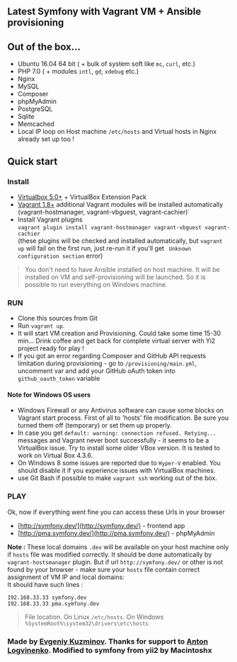 ## Latest Symfony with Vagrant VM + Ansible provisioning

## Out of the box...

* Ubuntu 16.04 64 bit ( + bulk of system soft like `mc`, `curl`, etc.)
* PHP 7.0 ( + modules `intl`, `gd`, `xdebug` etc.)
* Nginx
* MySQL
* Composer
* phpMyAdmin
* PostgreSQL
* Sqlite
* Memcached
* Local IP loop on Host machine `/etc/hosts` and Virtual hosts in Nginx already set up too !

## Quick start

### Install

* [Virtualbox 5.0+](https://www.virtualbox.org/) + VirtualBox Extension Pack
* [Vagrant 1.8+](http://www.vagrantup.com/)
additional Vagrant modules will be installed automatically (vagrant-hostmanager, vagrant-vbguest, vagrant-cachier)`
* Install Vagrant plugins  
`vagrant plugin install vagrant-hostmanager vagrant-vbguest vagrant-cachier`  
(these plugins will be checked and installed automatically, but `vagrant up` will fail on the first run, just re-run it if you'll get ` Unknown configuration section` error)
> You don't need to have Ansible installed on host machine. It will be installed on VM and self-provisioning will be launched. So it is possible to run everything on Windows machine. 

### RUN

* Clone this sources from Git
* Run `vagrant up`.
* It will start VM creation and Provisioning. Could take some time 15-30 min... Drink coffee and get back for complete virtual server with Yi2 project ready for play !
* If you got an error regarding Composer and GitHub API requests limitation during provisioning - go to `/provisioning/main.yml`, uncomment var and add your GitHub oAuth token into `github_oauth_token` variable


#### Note for Windows OS users

* Windows Firewall or any Antivirus software can cause some blocks on Vagrant start process. First of all to 'hosts' file modification. Be sure you turned them off (temporary) or set them up properly.
* In case you get `default: warning: connection refused. Retying...` messages and Vagrant never boot successfully - it seems to be a VirtualBox issue. Try to install some older VBox version. It is tested to work on Virtual Box 4.3.6.  
* On Windows 8 some issues are reported due to `Hyper-V` enabled. You should disable it if you experience issues with VirtualBox machines.
* use Git Bash if possible to make `vagrant ssh` working out of the box.

### PLAY

Ok, now if everything went fine you can access these Urls in your browser

* [http://symfony.dev/](http://symfony.dev/)  -  frontend app
* [http://pma.symfony.dev/](http://pma.symfony.dev/) - phpMyAdmin

**Note :** These local domains `.dev` will be available on your host machine only if `hosts` file was modified correctly. It should 
be done automatically by `vagrant-hostsmanager` plugin. But if url `http://symfony.dev/` or other is not found by your browser - make sure
your `hosts` file contain correct assignment of VM IP and local domains:  
It should have such lines :
```
192.168.33.33 symfony.dev
192.168.33.33 pma.symfony.dev
```

> File location. On Linux `/etc/hosts`. On Windows `%SystemRoot%\system32\drivers\etc\hosts`

### Made by [Evgeniy Kuzminov](http://stdout.in). Thanks for support to [Anton Logvinenko](http://anton.logvinenko.name/). Modified to symfony from yii2 by Macintoshx
